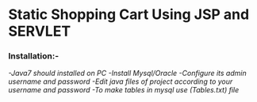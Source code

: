 # Static Shopping Cart Using JSP and SERVLET


### Installation:-

*-Java7 should installed on PC
-Install Mysql/Oracle
-Configure its admin username and password
-Edit java files of project according to your username and password
-To make tables in mysql use (Tables.txt) file*
